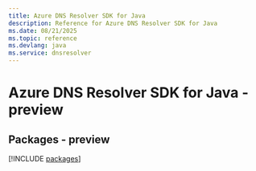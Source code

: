 ```yaml
---
title: Azure DNS Resolver SDK for Java
description: Reference for Azure DNS Resolver SDK for Java
ms.date: 08/21/2025
ms.topic: reference
ms.devlang: java
ms.service: dnsresolver
---
```

# Azure DNS Resolver SDK for Java - preview
## Packages - preview
[!INCLUDE [packages](dns-resolver-index.md)]